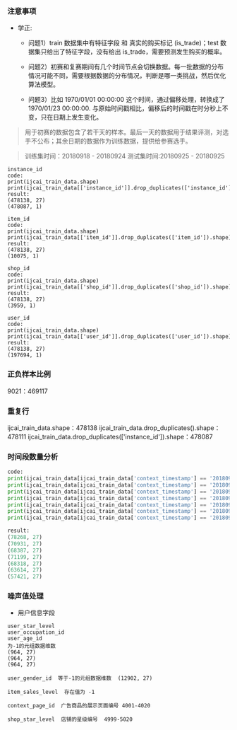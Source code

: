 ### 注意事项
- 学正:

    - 问题1）train 数据集中有特征字段 和 真实的购买标记 (is_trade)；test 数据集只给出了特征字段，没有给出 is_trade，需要预测发生购买的概率。

    - 问题2）初赛和复赛期间有几个时间节点会切换数据。每一批数据的分布情况可能不同，需要根据数据的分布情况，判断是哪一类挑战，然后优化算法模型。

    - 问题3）比如 1970/01/01 00:00:00 这个时间，通过偏移处理，转换成了 1970/01/23 00:00:00. 与原始时间戳相比，偏移后的时间戳在时分秒上不变，只在日期上发生变化。

> 用于初赛的数据包含了若干天的样本。最后一天的数据用于结果评测，对选手不公布；其余日期的数据作为训练数据，提供给参赛选手。

> 训练集时间：20180918 - 20180924   测试集时间:20180925 - 20180925

```
instance_id
code:
print(ijcai_train_data.shape)
print(ijcai_train_data[['instance_id']].drop_duplicates(['instance_id']).shape)
result:
(478138, 27)
(478087, 1)

item_id
code:
print(ijcai_train_data.shape)
print(ijcai_train_data[['item_id']].drop_duplicates(['item_id']).shape)
result:
(478138, 27)
(10075, 1)

shop_id
code:
print(ijcai_train_data.shape)
print(ijcai_train_data[['shop_id']].drop_duplicates(['shop_id']).shape)
result:
(478138, 27)
(3959, 1)

user_id
code:
print(ijcai_train_data.shape)
print(ijcai_train_data[['user_id']].drop_duplicates(['user_id']).shape)
result:
(478138, 27)
(197694, 1)
```

### 正负样本比例
9021：469117

### 重复行
ijcai_train_data.shape：478138
ijcai_train_data.drop_duplicates().shape：478111
ijcai_train_data.drop_duplicates(['instance_id']).shape：478087

### 时间段数量分析
```python
code:
print(ijcai_train_data[ijcai_train_data['context_timestamp'] == '20180918'].shape)
print(ijcai_train_data[ijcai_train_data['context_timestamp'] == '20180919'].shape)
print(ijcai_train_data[ijcai_train_data['context_timestamp'] == '20180920'].shape)
print(ijcai_train_data[ijcai_train_data['context_timestamp'] == '20180921'].shape)
print(ijcai_train_data[ijcai_train_data['context_timestamp'] == '20180922'].shape)
print(ijcai_train_data[ijcai_train_data['context_timestamp'] == '20180923'].shape)
print(ijcai_train_data[ijcai_train_data['context_timestamp'] == '20180924'].shape)

result:
(78268, 27)
(70931, 27)
(68387, 27)
(71199, 27)
(68318, 27)
(63614, 27)
(57421, 27)
```

### 噪声值处理
- 用户信息字段
```
user_star_level
user_occupation_id
user_age_id
为-1的元组数据维数
(964, 27)
(964, 27)
(964, 27)

user_gender_id  等于-1的元组数据维数  (12902, 27)

item_sales_level  存在值为 -1

context_page_id  广告商品的展示页面编号 4001-4020

shop_star_level  店铺的星级编号  4999-5020
```
